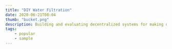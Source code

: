 ```yaml
---
title: "DIY Water Filtration"
date: 2020-06-21T08:04
thumb: "bucket.png"
description: Building and evaluating decentralized systems for making drinkable water.    
tags: 
    - popular
    - sample
---
```

